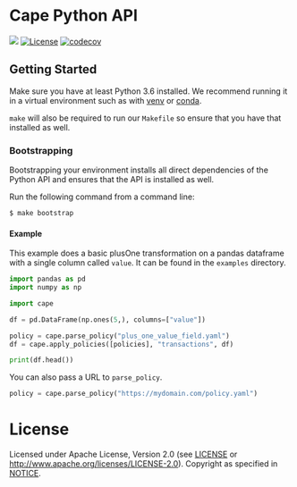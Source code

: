 # Cape Python API

![](https://github.com/capeprivacy/cape-python/workflows/Main/badge.svg) [![License](https://img.shields.io/badge/License-Apache%202.0-blue.svg)](https://opensource.org/licenses/Apache-2.0) [![codecov](https://codecov.io/gh/capeprivacy/cape-python/branch/master/graph/badge.svg?token=L9A8HFAJK5)](https://codecov.io/gh/capeprivacy/cape-python)


## Getting Started

Make sure you have at least Python 3.6 installed. We recommend running it in a virtual environment
such as with [venv](https://docs.python.org/3/library/venv.html) or
[conda](https://www.anaconda.com/products/individual).

`make` will also be required to run our `Makefile` so ensure that you have that installed as well.

### Bootstrapping

Bootstrapping your environment installs all direct dependencies of the Python API
and ensures that the API is installed as well.

Run the following command from a command line:

```bash
$ make bootstrap
```

#### Example

This example does a basic plusOne transformation on a pandas dataframe with a single column called `value`. It can be
found in the `examples` directory.

```python
import pandas as pd
import numpy as np

import cape

df = pd.DataFrame(np.ones(5,), columns=["value"])

policy = cape.parse_policy("plus_one_value_field.yaml")
df = cape.apply_policies([policies], "transactions", df)

print(df.head())
```

You can also pass a URL to `parse_policy`.

```python
policy = cape.parse_policy("https://mydomain.com/policy.yaml")
```

# License

Licensed under Apache License, Version 2.0 (see [LICENSE](./LICENSE) or http://www.apache.org/licenses/LICENSE-2.0). Copyright as specified in [NOTICE](./NOTICE).
